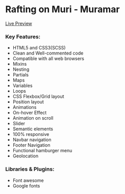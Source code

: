 # Rafting on Muri - Muramar

<a href="https://muramar.netlify.app/">Live Preview</a> 

### Key Features:
- HTML5 and CSS3(SCSS)
- Clean and Well-commented code
- Compatible with all web browsers
- Mixins
- Nesting
- Partials
- Maps
- Variables
- Loops
- CSS Flexbox/Grid layout
- Position layout
- Animations
- On-hover Effect
- Animation on scroll
- Slider
- Semantic elements
- 100% responsive
- Navbar navigation
- Footer Navigation
- Functional hamburger menu
- Geolocation


### Libraries & Plugins:
- Font awesome
- Google fonts

